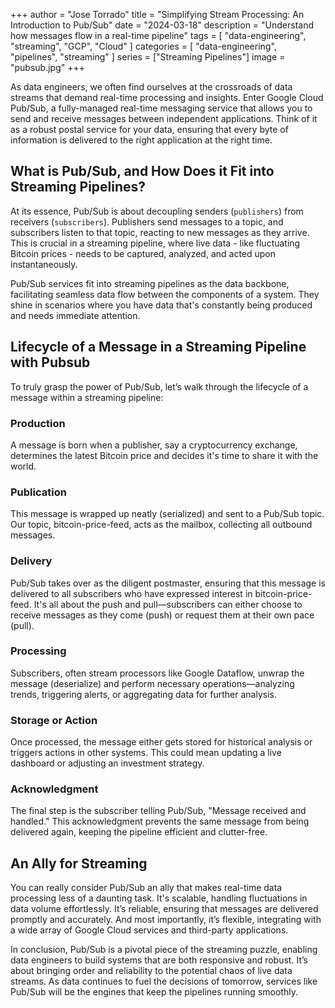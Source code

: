+++
author = "Jose Torrado"
title = "Simplifying Stream Processing: An Introduction to Pub/Sub"
date = "2024-03-18"
description = "Understand how messages flow in a real-time pipeline"
tags = [
    "data-engineering",
    "streaming",
    "GCP",
    "Cloud"
]
categories = [
    "data-engineering",
    "pipelines",
    "streaming"
]
series = ["Streaming Pipelines"]
image = "pubsub.jpg"
+++

As data engineers, we often find ourselves at the crossroads of data streams that demand real-time processing and insights. Enter Google Cloud Pub/Sub, a fully-managed real-time messaging service that allows you to send and receive messages between independent applications. Think of it as a robust postal service for your data, ensuring that every byte of information is delivered to the right application at the right time.

## What is Pub/Sub, and How Does it Fit into Streaming Pipelines?

At its essence, Pub/Sub is about decoupling senders (`publishers`) from receivers (`subscribers`). 
Publishers send messages to a topic, and subscribers listen to that topic, reacting to new messages as they arrive. This is crucial in a streaming pipeline, where live data - like fluctuating Bitcoin prices - needs to be captured, analyzed, and acted upon instantaneously.

Pub/Sub services fit into streaming pipelines as the data backbone, facilitating seamless data flow between the components of a system. They shine in scenarios where you have data that's constantly being produced and needs immediate attention.

## Lifecycle of a Message in a Streaming Pipeline with Pubsub

To truly grasp the power of Pub/Sub, let’s walk through the lifecycle of a message within a streaming pipeline:

### Production 
A message is born when a publisher, say a cryptocurrency exchange, determines the latest Bitcoin price and decides it's time to share it with the world.

### Publication
This message is wrapped up neatly (serialized) and sent to a Pub/Sub topic. Our topic, bitcoin-price-feed, acts as the mailbox, collecting all outbound messages.

### Delivery 
Pub/Sub takes over as the diligent postmaster, ensuring that this message is delivered to all subscribers who have expressed interest in bitcoin-price-feed. It's all about the push and pull—subscribers can either choose to receive messages as they come (push) or request them at their own pace (pull).

### Processing
Subscribers, often stream processors like Google Dataflow, unwrap the message (deserialize) and perform necessary operations—analyzing trends, triggering alerts, or aggregating data for further analysis.

### Storage or Action
Once processed, the message either gets stored for historical analysis or triggers actions in other systems. This could mean updating a live dashboard or adjusting an investment strategy.

### Acknowledgment 
The final step is the subscriber telling Pub/Sub, "Message received and handled." This acknowledgment prevents the same message from being delivered again, keeping the pipeline efficient and clutter-free.

## An Ally for Streaming

You can really consider Pub/Sub an ally that makes real-time data processing less of a daunting task. It's scalable, handling fluctuations in data volume effortlessly. It’s reliable, ensuring that messages are delivered promptly and accurately. And most importantly, it’s flexible, integrating with a wide array of Google Cloud services and third-party applications.

In conclusion, Pub/Sub is a pivotal piece of the streaming puzzle, enabling data engineers to build systems that are both responsive and robust. It’s about bringing order and reliability to the potential chaos of live data streams. As data continues to fuel the decisions of tomorrow, services like Pub/Sub will be the engines that keep the pipelines running smoothly.
